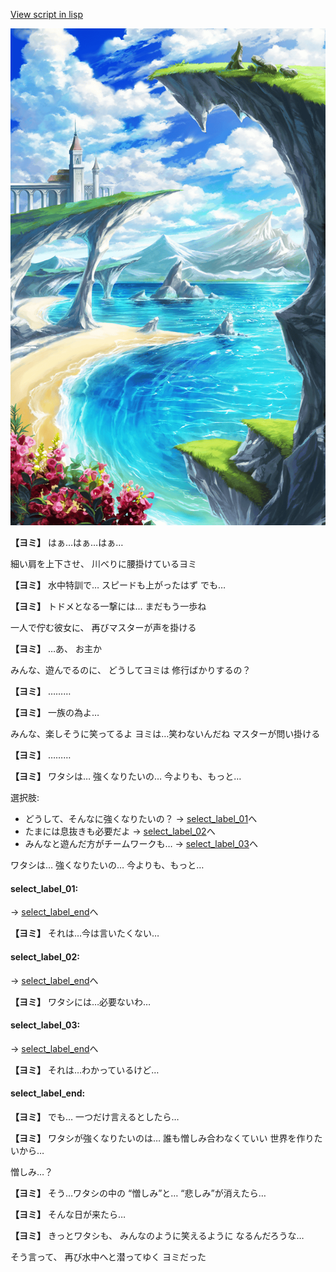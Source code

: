 [View script in lisp](../scripts/10311202.txt)

![lake.png](../images/backgrounds/lake.png)

**【ヨミ】**
はぁ…はぁ…はぁ…

細い肩を上下させ、
川べりに腰掛けているヨミ

**【ヨミ】**
水中特訓で…
スピードも上がったはず
でも…

**【ヨミ】**
トドメとなる一撃には…
まだもう一歩ね

一人で佇む彼女に、
再びマスターが声を掛ける

**【ヨミ】**
…あ、
お主か

みんな、遊んでるのに、
どうしてヨミは
修行ばかりするの？

**【ヨミ】**
………

**【ヨミ】**
一族の為よ…

みんな、楽しそうに笑ってるよ
ヨミは…笑わないんだね
マスターが問い掛ける

**【ヨミ】**
………

**【ヨミ】**
ワタシは…
強くなりたいの…
今よりも、もっと…

選択肢:
- どうして、そんなに強くなりたいの？ → [select_label_01](#select_label_01)へ
- たまには息抜きも必要だよ → [select_label_02](#select_label_02)へ
- みんなと遊んだ方がチームワークも… → [select_label_03](#select_label_03)へ

ワタシは…
強くなりたいの…
今よりも、もっと…

#### select_label_01:
 → [select_label_end](#select_label_end)へ

**【ヨミ】**
それは…今は言いたくない…

#### select_label_02:
 → [select_label_end](#select_label_end)へ

**【ヨミ】**
ワタシには…必要ないわ…

#### select_label_03:
 → [select_label_end](#select_label_end)へ

**【ヨミ】**
それは…わかっているけど…

#### select_label_end:

**【ヨミ】**
でも…
一つだけ言えるとしたら…

**【ヨミ】**
ワタシが強くなりたいのは…
誰も憎しみ合わなくていい
世界を作りたいから…

憎しみ…？

**【ヨミ】**
そう…ワタシの中の
“憎しみ”と…
“悲しみ”が消えたら…

**【ヨミ】**
そんな日が来たら…

**【ヨミ】**
きっとワタシも、
みんなのように笑えるように
なるんだろうな…

そう言って、
再び水中へと潜ってゆく
ヨミだった